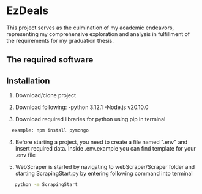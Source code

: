 
# EzDeals

This project serves as the culmination of my academic endeavors, representing my comprehensive exploration and analysis in fulfillment of the requirements for my graduation thesis. 

## The required software



## Installation

1. Download/clone project

2. Download following:
    -python 3.12.1
    -Node.js v20.10.0

3. Download required libraries for python using pip in terminal

```bash
  example: npm install pymongo
```

4. Before starting a project, you need to create a file named ".env" and insert required data. 
Inside .env.example you can find template for your .env file

5. WebScraper is started by navigating to webScraper/Scraper folder and starting ScrapingStart.py by entering following command into terminal

```bash
   python -m ScrapingStart
```
